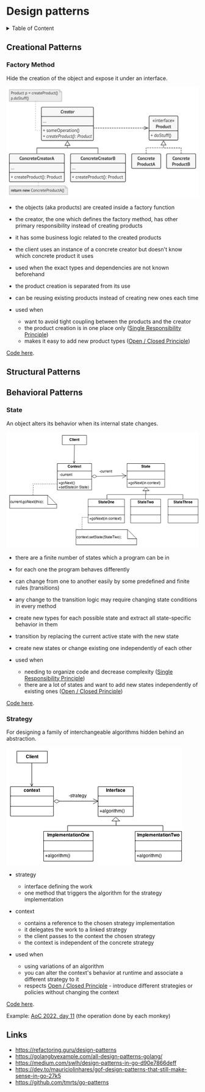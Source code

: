# Design patterns

<details>
    <summary>Table of Content</summary>

- [Creational Patterns](#creational-patterns)
  - [Factory Method](#factory-method)
- [Structural Patterns](#structural-patterns)
- [Behavioral Patterns](#behavioral-patterns)
  - [State](#state)
  - [Strategy](#strategy)
- [Links](#links)

</details>

## Creational Patterns

### Factory Method

Hide the creation of the object and expose it under an interface.

![img.png](../img/patterns/creational/factorymethod.png)

- the objects (aka products) are created inside a factory function
- the creator, the one which defines the factory method, has other primary responsibility instead of creating products
- it has some business logic related to the created products
- the client uses an instance of a concrete creator but doesn't know which concrete product it uses


- used when the exact types and dependencies are not known beforehand
- the product creation is separated from its use
- can be reusing existing products instead of creating new ones each time


- used when
  - want to avoid tight coupling between the products and the creator
  - the product creation is in one place only ([Single Responsibility Principle](../principles/solid/readme.md))
  - makes it easy to add new product types ([Open / Closed Principle](../principles/solid/readme.md))

[Code here](./creationalpatterns/examples/factorymethod.go).

## Structural Patterns

## Behavioral Patterns

### State

An object alters its behavior when its internal state changes.

![img.png](../img/patterns/behavioralpatterns/state.png)

- there are a finite number of states which a program can be in
- for each one the program behaves differently
- can change from one to another easily by some predefined and finite rules (transitions)
- any change to the transition logic may require changing state conditions in every method


- create new types for each possible state and extract all state-specific behavior in them
- transition by replacing the current active state with the new state
- create new states or change existing one independently of each other


- used when
  - needing to organize code and decrease complexity ([Single Responsibility Principle](../principles/solid/readme.md))
  - there are a lot of states and want to add new states independently of existing ones ([Open / Closed Principle](../principles/solid/readme.md))

[Code here](./behavioralpatterns/examples/state.go).

### Strategy

For designing a family of interchangeable algorithms hidden behind an abstraction.

![img.png](../img/patterns/behavioralpatterns/strategy.png)

- strategy
  - interface defining the work
  - one method that triggers the algorithm for the strategy implementation


- context 
  - contains a reference to the chosen strategy implementation
  - it delegates the work to a linked strategy
  - the client passes to the context the chosen strategy
  - the context is independent of the concrete strategy


- used when
  - using variations of an algorithm
  - you can alter the context's behavior at runtime and associate a different strategy to it
  - respects [Open / Closed Principle](../principles/solid/readme.md) - introduce different strategies or policies without changing the context

[Code here](./behavioralpatterns/examples/strategy.go).

Example: [AoC 2022, day 11](https://adventofcode.com/2022/day/11) (the operation done by each monkey)

## Links

- https://refactoring.guru/design-patterns
- https://golangbyexample.com/all-design-patterns-golang/
- https://medium.com/swlh/design-patterns-in-go-d90e7866deff
- https://dev.to/mauriciolinhares/gof-design-patterns-that-still-make-sense-in-go-27k5
- https://github.com/tmrts/go-patterns